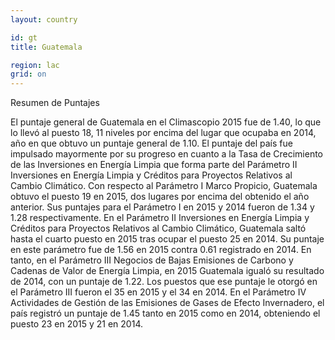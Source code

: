 ```yaml
---
layout: country

id: gt
title: Guatemala

region: lac
grid: on
---
```

Resumen de Puntajes

El puntaje general de Guatemala en el Climascopio 2015 fue de 1.40, lo que lo llevó al puesto 18, 11 niveles por encima del lugar que ocupaba en 2014, año en que obtuvo un puntaje general de 1.10.
El puntaje del país fue impulsado mayormente por su progreso en cuanto a la Tasa de Crecimiento de las Inversiones en Energía Limpia que forma parte del Parámetro II Inversiones en Energía Limpia y Créditos para Proyectos Relativos al Cambio Climático.
Con respecto al Parámetro I Marco Propicio, Guatemala obtuvo el puesto 19 en 2015, dos lugares por encima del obtenido el año anterior. Sus puntajes para el Parámetro I en 2015 y 2014 fueron de 1.34 y 1.28 respectivamente. 
En el Parámetro II Inversiones en Energía Limpia y Créditos para Proyectos Relativos al Cambio Climático, Guatemala saltó hasta el cuarto puesto en 2015 tras ocupar el puesto 25 en 2014. Su puntaje en este parámetro fue de 1.56 en 2015 contra 0.61 registrado en 2014.
En tanto, en el Parámetro III Negocios de Bajas Emisiones de Carbono y Cadenas de Valor de Energía Limpia, en 2015 Guatemala igualó su resultado de 2014, con un puntaje de 1.22. Los puestos que ese puntaje le otorgó en el Parámetro III fueron el 35 en 2015 y el 34 en 2014.
En el Parámetro IV Actividades de Gestión de las Emisiones de Gases de Efecto Invernadero, el país registró un puntaje de 1.45 tanto en 2015 como en 2014, obteniendo el puesto 23 en 2015 y 21 en 2014.
